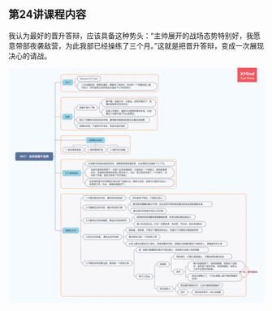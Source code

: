 ## 第24讲课程内容

我认为最好的晋升答辩，应该具备这种势头：“主帅展开的战场态势特别好，我愿意带部夜袭敌营，为此我部已经操练了三个月。”这就是把晋升答辩，变成一次展现决心的请战。

<img alt="String in meyymory" src="img/day27/note.png" class="center"/>
